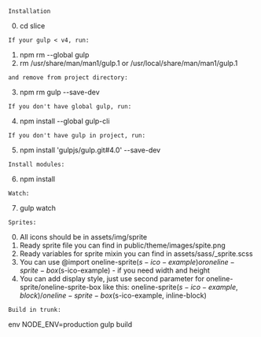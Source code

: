 `Installation`

0) cd slice

`If your gulp < v4, run:`

1) npm rm --global gulp
2) rm /usr/share/man/man1/gulp.1 or /usr/local/share/man/man1/gulp.1

`and remove from project directory:`

3) npm rm gulp --save-dev

`If you don't have global gulp, run:`

4) npm install --global gulp-cli

`If you don't have gulp in project, run:`

5) npm install 'gulpjs/gulp.git#4.0' --save-dev

`Install modules:`

6) npm install

`Watch:`

7) gulp watch

`Sprites:`

0) All icons should be in assets/img/sprite
1) Ready sprite file you can find in public/theme/images/spite.png
2) Ready variables for sprite mixin you can find in assets/sass/_sprite.scss
3) You can use @import oneline-sprite($s-ico-example) or oneline-sprite-box($s-ico-example) - if you need width and height
4) You can add display style, just use second parameter for oneline-sprite/oneline-sprite-box like this: oneline-sprite($s-ico-example, block)/oneline-sprite-box($s-ico-example, inline-block)

`Build in trunk:`

env NODE_ENV=production gulp build
